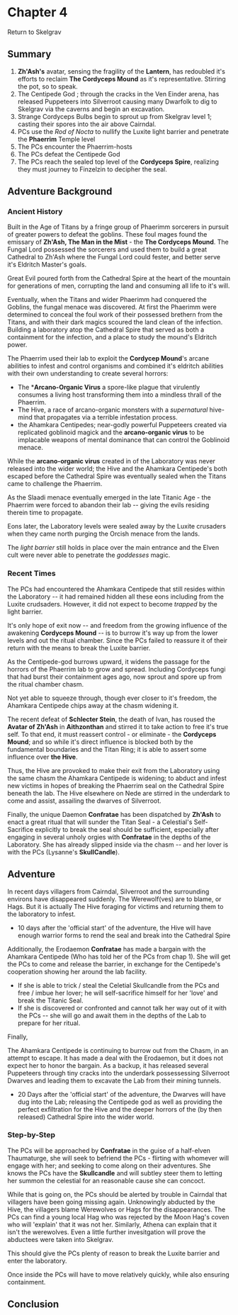 # Chapter 4

Return to Skelgrav

## Summary

1. **Zh'Ash's** avatar, sensing the fragility of the **Lantern**, has redoubled it's efforts to reclaim **The Cordyceps Mound** as it's representative. Stirring the pot, so to speak.  
2. The Centipede God ; through the cracks in the Ven Einder arena, has released Puppeteers into Silverroot causing many Dwarfolk to dig to Skelgrav via the caverns and begin an excavation.
3. Strange Cordyceps Bulbs begin to sprout up from Skelgrav level 1; casting their spores into the air above Cairndal.  
4. PCs use the *Rod of Nocta* to nullify the Luxite light barrier and penetrate the **Phaerrim** Temple level
5. The PCs encounter the Phaerrim-hosts
6. The PCs defeat the Centipede God 
7. The PCs reach the sealed top level of the **Cordyceps Spire**, realizing they must journey to Finzelzin to decipher the seal. 

## Adventure Background

### Ancient History
Built in the Age of Titans by a fringe group of Phaerimm sorcerers in pursuit of greater powers to defeat the goblins. These foul mages found the emissary of **Zh'Ash, The Man in the Mist** - the **The Cordyceps Mound**. The Fungal Lord possessed the sorcerers and used them to build a great Cathedral to Zh'Ash where the Fungal Lord could fester, and better serve it's Eldritch Master's goals. 

Great Evil poured forth from the Cathedral Spire at the heart of the mountain for generations of men, corrupting the land and consuming all life to it's will. 

Eventually, when the Titans and wider Phaerimm had conquered the Goblins, the fungal menace was discovered. At first the Phaerimm were determined to conceal the foul work of their possessed brethern from the Titans, and with their dark magics scoured the land clean of the infection. Building a laboratory atop the Cathedral Spire that served as both a containment for the infection, and a place to study the mound's Eldritch power.

The Phaerrim used their lab to exploit the **Cordycep Mound**'s arcane abilities to infest and control organisms and combined it's eldritch abilities with their own understanding to create several horrors: 

- The ***Arcano-Organic Virus** a spore-like plague that virulently consumes a living host transforming them into a mindless thrall of the Phaerrim.
- The Hive, a race of arcano-organic monsters with a *supernatural* hive-mind that propagates via a terrible infestation process. 
- the Ahamkara Centipedes; near-godly powerful Puppeteers created via replicated goblinoid magick and the **arcano-organic virus** to be implacable weapons of mental dominance that can control the Goblinoid menace.

While the **arcano-organic virus** created in of the Laboratory was never released into the wider world; the Hive and the Ahamkara Centipede's both escaped before the Cathedral Spire was eventually sealed when the Titans came to challenge the Phaerrim. 

As the Slaadi menace eventually emerged in the late Titanic Age - the Phaerrim were forced to abandon their lab -- giving the evils residing therein time to propagate. 

Eons later, the Laboratory levels were sealed away by the Luxite crusaders when they came north purging the Orcish menace from the lands. 

The *light barrier* still holds in place over the main entrance and the Elven cult were never able to penetrate the *goddesses* magic. 
### Recent Times

The PCs had encountered the Ahamkara Centipede that still resides within the Laboratory -- it had remained hidden all these eons including from the Luxite crudsaders. However, it did not expect to become *trapped* by the light barrier. 

It's only hope of exit now -- and freedom from the growing influence of the awakening **Cordyceps Mound** -- is to burrow it's way up from the lower levels and out the ritual chamber. Since the PCs failed to reassure it of their return with the means to break the Luxite barrier. 

As the Centipede-god burrows upward, it widens the passage for the horrors of the Phaerrim lab to grow and spread. Including Cordyceps fungi that had burst their containment ages ago, now sprout and spore up from the ritual chamber chasm. 

Not yet able to squeeze through, though ever closer to it's freedom, the Ahamkara Centipede chips away at the chasm widening it. 

The recent defeat of **Schlecter Stein**, the death of Ivan, has roused the **Avatar of Zh'Ash** in **Aithzonthan** and stirred it to take action to free it's true self. To that end, it must reassert control - or eliminate - the **Cordyceps Mound**; and so while it's direct influence is blocked both by the fundamental boundaries and the Titan Ring; it is able to assert some influence over **the Hive**. 

Thus, the Hive are provoked to make their exit from the Laboratory using the same chasm the Ahamkara Centipede is widening; to abduct and infest new victims in hopes of breaking the Phaerrim seal on the Cathedral Spire beneath the lab. The Hive elsewhere on Nede are stirred in the underdark to come and assist, assailing the dwarves of Silverroot. 

Finally, the unique Daemon **Confratae** has been dispatched by **Zh'Ash** to enact a great ritual that will sunder the Titan Seal - a Celestial's Self-Sacrifice explicitly to break the seal should be sufficient, especially after engaging in several unholy orgies with **Confratae** in the depths of the Laboratory. She has already slipped inside via the chasm -- and her lover is with the PCs (Lysanne's **SkullCandle**).



## Adventure

In recent days villagers from Cairndal, Silverroot and the surrounding environs have disappeared suddenly. The Werewolf(ves) are to blame, or Hags. But it is actually The Hive foraging for victims and returning them to the laboratory to infest. 

- 10 days after the 'official start' of the adventure, the Hive will have enough warrior forms to rend the seal and break into the Cathedral Spire 

Additionally, the Erodaemon **Confratae** has made a bargain with the Ahamkara Centipede (Who has told her of the PCs from chap 1). She will get the PCs to come and release the barrier, in exchange for the Centipede's cooperation showing her around the lab facility. 

- If she is able to trick / steal the Celetial Skullcandle from the PCs and free / imbue her lover; he will self-sacrifice himself for her 'love' and break the Titanic Seal. 
- If she is discovered or confronted and cannot talk her way out of it with the PCs -- she will go and await them in the depths of the Lab to prepare for her ritual. 

Finally, 

The Ahamkara Centipede is continuing to burrow out from the Chasm, in an attempt to escape. It has made a deal with the Erodaemon, but it does not expect her to honor the bargain. As a backup, it has released several Puppeteers through tiny cracks into the underdark possessessing Silverroot Dwarves and leading them to excavate the Lab from their mining tunnels. 

- 20 Days after the 'official start' of the adventure, the Dwarves will have dug into the Lab; releasing the Centipede god as well as providing the perfect exfiltration for the Hive and the deeper horrors of the (by then released) Cathedral Spire into the wider world. 

### Step-by-Step

The PCs will be approached by **Confratae** in the guise of a half-elven Thaumaturge, she will seek to befriend the PCs - flirting with whomever will engage with her; and seeking to come along on their adventures. She knows the PCs have the **Skullcandle** and will subtley steer them to letting her summon the celestial for an reasonable cause she can concoct. 

While that is going on, the PCs should be alerted by trouble in Cairndal that villagers have been going missing again. Unknowingly abducted by the Hive, the villagers blame Werewolves or Hags for the disappearances. The PCs can find a young local Hag who was rejected by the Moon Hag's coven who will 'explain' that it was not her. Similarly, Athena can explain that it isn't the werewolves. Even a little further invesitgation will prove the abductees were taken into Skelgrav. 

This should give the PCs plenty of reason to break the Luxite barrier and enter the laboratory. 

Once inside the PCs will have to move relatively quickly, while also ensuring containment. 

## Conclusion
